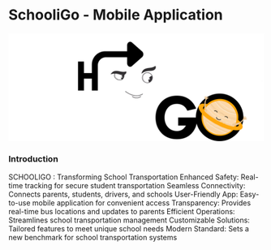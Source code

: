 # SchooliGo - Mobile Application
 
<img src="https://github.com/ShavinduDeveloper/SchooliGo-Mobile-Application/blob/main/SchooliGo%20Mobile%20Application/Resources/SchooliGo%20-%20%2301.png?raw=true">

### Introduction

SCHOOLIGO : Transforming School Transportation
Enhanced Safety: Real-time tracking for secure student transportation
Seamless Connectivity: Connects parents, students, drivers, and schools
User-Friendly App: Easy-to-use mobile application for convenient access
Transparency: Provides real-time bus locations and updates to parents
Efficient Operations: Streamlines school transportation management
Customizable Solutions: Tailored features to meet unique school needs
Modern Standard: Sets a new benchmark for school transportation systems
